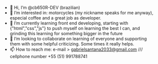 - 👋 Hi, I’m @cb650R-DEV (brazilian)
- 👀 I’m interested in: motorcycles (my nickname speaks for me anyway), especial coffee and a great job as developer.
- 🌱 I’m currently learning front end developing, starting with {"html","css","js"} to push myself on learning the best I can, and grinding this learning for something bigger in the future
- 💞️ I’m looking to collaborate on learning of everyone and supporting them with some helpful criticizing. Some times it really helps.
- 📫 How to reach me: e-mail > gabrielsantana2033@gmail.com /// cellphone number +55 (51) 991788741

<!---
cb650R-DEV/cb650R-DEV is a ✨ special ✨ repository because its `README.md` (this file) appears on your GitHub profile.
You can click the Preview link to take a look at your changes.
--->
